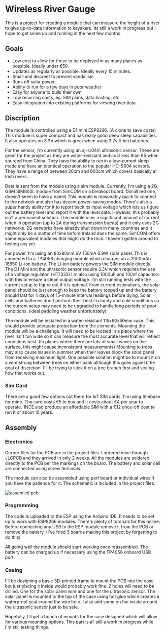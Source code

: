 # Wireless River Gauge
This is a project for creating a module that can measure the height of a river to give up-to-date information to kayakers. Its still a work in progress but I hope to get some up and running in the next few months.

## Goals
- Low cost to allow for these to be deployed in as many places as possible. Ideally under €50.
- Updates as regularly as possible. Ideally every 15 minutes.
- Small and discreet to prevent vandalism
- Runs off solar power
- Ability to run for a few days in poor weather
- Easy for anyone to build their own
- Low recurring costs, eg: SIM plans, data hosting, etc
- Easy integration into existing platforms for viewing river data.

## Discription 

The module is controlled using a D1 mini ESP8266. (A clone to save costs) This module is super compact and has really good deep sleep capabilities. It also operates on 3.3V which is great when using 3.7v li-ion batteries.

For the sensor, I'm currently using an aj-sr04m ultrasonic sensor. These are great for the project as they are water-resistant and cost less than €5 when sourced from China. They have the ability to run in a low-current sleep mode and have an identical operation to the popular HC-SR04 sensors. They have a range of between 20cm and 600cm which covers basically all Irish rivers.

Data is sent from the module using a sim module. Currently, I'm using a 2G, GSM SIM800L module from SimCOM on a breakout board. (Small red one, doesn't seem to have a name) This module is reasonably quick to connect to the network and also has decent power-saving modes. There's also a super handy ability for it to report back its input voltage which lets us figure out the battery level and report it with the level data.
However, this probably isn't a permanent solution. The module uses a significant amount of current when in operation (up to 2A during transmission bursts) and it only uses 2G networks. 2G networks have already shut down in many countries and it might only be a matter of time before Ireland does the same. SimCOM offers some equivalent modules that might do the trick. I haven't gotten around to testing any yet.

For power, I'm using an 80x80mm 6V 150mA 0.9W solar panel. This is connected to a TP4056 charging module which charges up a 2000mAh 18650 Li-ion battery. The Li-ion battery powers the SIM module directly. The D1 Mini and the ultrasonic sensor require 3.3V which requires the use of a voltage regulator. (HT7333) I'm also using 1000uF and 100nf capacitors with this to ensure a clean output voltage. 
I'm still running tests with the current setup to figure out if it is optimal. From current estimations, the solar panel should be just enough to keep the battery topped up and the battery should last for 4 days of 15-minute interval readings before dying. Solar cells and batteries don't perform their best in cloudy and cold conditions so the current setup may need to be upgraded to handle long periods of poor conditions. (ideal paddling weather unfortunately)

The module will be installed in a water-resistant 115x90x50mm case. This should provide adequate protection from the elements. Mounting the module will be a challenge. It will need to be located in a place where the river isn't too wide so it can measure the most accurate level that will reflect conditions best. (In places where there are lots of small waves on the surface, this might cause inconsistent measurements) Mounting to trees may also cause issues in summer when their leaves block the solar panel from receiving maximum light. One possible solution might be to mount it on a wire strung between trees on either bank although this goes against the goal of discretion. I'll be trying to stick it on a tree branch first and seeing how that works out.

### Sim Card
There are a good few options out there for IoT SIM cards. I'm using Simbase for mine. The card costs €5 to buy and it costs about €4 per year to operate. 1NCE also produce an affordable SIM with a €12 once-off cost to run it or about 10 years.

## Assembly
### Electronics
Gerber files for the PCB are in the project files. I ordered mine through JLCPCB and they arrived in only 2 weeks. All the modules are soldered directly to the PCB per the markings on the board. The battery and solar cell are connected using screw terminals. 

The module can also be assembled using perf board or individual wires if you have the patience for it. The schematic is included in the project files. 

![assemled pcb](https://github.com/EoghanODuffy/RiverGauge/assets/23324208/c59263bf-6416-4991-8ed2-389a28a85c34)


### Programming
The code is uploaded to the ESP using the Arduino IDE. It needs to be set up to work with ESP8266 modules. There's plenty of tutorials for this online. Before connecting any USB to the ESP module remove it from the PCB or remove the battery. (I've fried 3 boards making this project by forgetting to do this) 

All going well the module should start working once reassembled. The battery can be charged up if necessary using the TP4056 onboard USB port.

### Casing
I'll be designing a basic 3D-printed frame to mount the PCB into the case but just placing it inside would probably work fine. 2 holes will need to be drilled. One for the solar panel wire and one for the ultrasonic sensor. The solar panel is mounted to the top of the case using hot glue which creates a waterproof seal around the wire hole. I also add some on the inside around the ultrasonic sensor just to be safe. 

Hopefully, I'll get a bunch of mounts for the case designed which will allow for various mounting options. This part is all still a work in progress while I'm still testing things.







